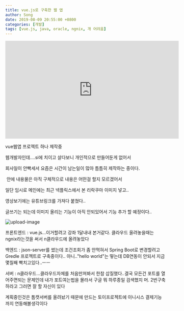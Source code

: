 ```yaml
---
title: vue.js로 구축한 웹 앱
author: Song
date: 2019-08-09 20:55:00 +0800
categories: [개발]
tags: [vue.js, java, oracle, ngnix, 개 어려움]
---
```



<iframe width="544" height="306" src="https://serviceapi.nmv.naver.com/flash/convertIframeTag.nhn?vid=73F0B08D9D93A195998E5C21F80D838F4DB9&outKey=V125a78e0953d50875ad784e49b65315d787c38d1d65a08ac299184e49b65315d787c" frameborder="no" scrolling="no" title="NaverVideo" allow="autoplay; gyroscope; accelerometer; encrypted-media" allowfullscreen></iframe>

vue웹앱 프로젝트 하나 제작중

웹개발자인데....si에 치이고 살다보니 개인적으로 만들어둔게 없어서

회사일이 안빡세서 요즘은 시간이 남는일이 많아 틈틈히 제작하는 중이다.

​
안에 내용물은 아직 구체적으로 내용은 어떤걸 할지 모르겠어서 

일단 임시로 메인에는 최근 넥플릭스에서 본 리락쿠마 이미지 넣고..

영상보기에는 유튜브링크를 가져다 붙쳤다..

글쓰기는 되는데 이미지 올리는 기능이 아직 안되있어서 기능 추가 할 예정이다..

​![upload-image](/assets/img/sample/vue2.png)

프론트엔드 : vue.js...이거할려고 강좌 1달내내 본거같다. 클라우드 올려놓을때는 ngnix라는것을 써서 n클라우드에 올려놓았다

백엔드 : json-server를 썼는데 조건조회가 좀 안먹혀서 Spring Boot로 변경할려고 Gredle 프로젝트로 구축중이다.. 아니.."hello world"는 떻는데 DB연동이 안되서 지금 몇칠째 빡치고있다..ㅡㅡ

서버 : n클라우드...클라우드자체를 처음만져봐서 한참 삽질했다..결국 모든건 포트를 열어주면되는 문제인데 내가 포트여는법을 몰라서 구글 뭐 하루종일 검색했지 머. 2번구축하라고 그러면 잘 할 자신이 있다​

계획중인것은 톰캣서버를 올려놨기 때문에 만드는 토이프로젝트에 이니시스 결제기능까지 연동해볼생각이다
